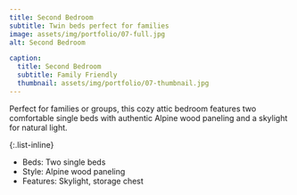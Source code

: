 ```yaml
---
title: Second Bedroom
subtitle: Twin beds perfect for families
image: assets/img/portfolio/07-full.jpg
alt: Second Bedroom

caption:
  title: Second Bedroom
  subtitle: Family Friendly
  thumbnail: assets/img/portfolio/07-thumbnail.jpg
---
```

Perfect for families or groups, this cozy attic bedroom features two comfortable single beds with authentic Alpine wood paneling and a skylight for natural light.

{:.list-inline}
- Beds: Two single beds
- Style: Alpine wood paneling
- Features: Skylight, storage chest